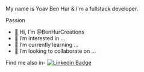 My name is Yoav Ben Hur & I'm a fullstack developer.

Passion
- 👋 Hi, I’m @BenHurCreations
- 👀 I’m interested in ...
- 🌱 I’m currently learning ...
- 💞️ I’m looking to collaborate on ...

Find me also in-
[![Linkedin Badge](https://img.shields.io/badge/blue?style=flat-square&logo=Linkedin&logoColor=white&link=https://www.linkedin.com/in/yoav-ben-hur-9a333826/)](https://www.linkedin.com/in/yoav-ben-hur-9a333826/)

